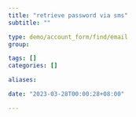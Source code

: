 ```yaml
---
title: "retrieve password via sms"
subtitle: ""

type: demo/account_form/find/email
group:

tags: []
categories: []

aliases:

date: "2023-03-28T00:00:28+08:00"

---
```


